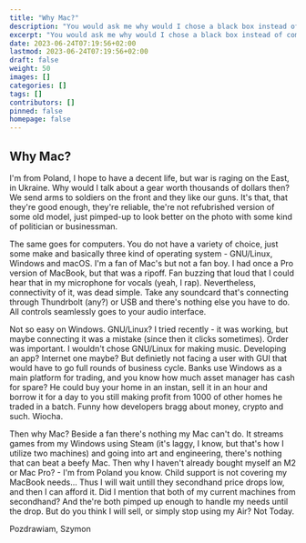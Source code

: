 ```yaml
---
title: "Why Mac?"
description: "You would ask me why would I chose a black box instead of complete freedom?"
excerpt: "You would ask me why would I chose a black box instead of complete freedom?"
date: 2023-06-24T07:19:56+02:00
lastmod: 2023-06-24T07:19:56+02:00
draft: false
weight: 50
images: []
categories: []
tags: []
contributors: []
pinned: false
homepage: false
---
```


## Why Mac?

I'm from Poland, I hope to have a decent life, but war is raging on the East,
in Ukraine. Why would I talk about a gear worth thousands of dollars then?
We send arms to soldiers on the front and they like our guns. It's that,
that they're good enough, they're reliable, the're not refubrished version
of some old model, just pimped-up to look better on the photo with some
kind of politician or businessman.

The same goes for computers. You do not have a variety of choice, just some
make and basically three kind of operating system - GNU/Linux, Windows and
macOS. I'm a fan of Mac's but not a fan boy. I had once a Pro version of
MacBook, but that was a ripoff. Fan buzzing that loud that I could hear that
in my microphone for vocals (yeah, I rap). Nevertheless, connectivity of it,
was dead simple. Take any soundcard that's connecting through Thundrbolt
(any?) or USB and there's nothing else you have to do. All controls
seamlessly goes to your audio interface.

Not so easy on Windows. GNU/Linux? I tried recently - it was working, but
maybe connecting it was a mistake (since then it clicks sometimes). Order
was important. I wouldn't chose GNU/Linux for making music. Developing
an app? Internet one maybe? But definietly not facing a user with GUI that
would have to go full rounds of business cycle. Banks use Windows as a
main platform for trading, and you know how much asset manager has cash for
spare? He could buy your home in an instan, sell it in an hour and borrow
it for a day to you still making profit from 1000 of other homes he traded
in a batch. Funny how developers bragg about money, crypto and such. Wiocha.

Then why Mac? Beside a fan there's nothing my Mac can't do. It streams
games from my Windows using Steam (it's laggy, I know, but that's how I
utilize two machines) and going into art and engineering, there's nothing
that can beat a beefy Mac. Then why I haven't already bought myself an M2 or
Mac Pro? - I'm from Poland you know. Child support is not covering my
MacBook needs... Thus I will wait untill they secondhand price drops low,
and then I can afford it. Did I mention that both of my current machines
from secondhand? And the're both pimped up enough to handle my needs until
the drop. But do you think I will sell, or simply stop using my Air? Not Today.

Pozdrawiam,
Szymon
